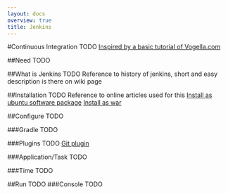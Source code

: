 ```yaml
---
layout: docs
overview: true
title: Jenkins
---
```


#Continuous Integration
TODO
[Inspired by a basic tutorial of Vogella.com](http://www.vogella.com/tutorials/Jenkins/article.html)

##Need
TODO

##What is Jenkins
TODO
Reference to history of jenkins, short and easy description is there on wiki page

##Installation
TODO
Reference to online articles used for this
[Install as ubuntu software package](https://wiki.jenkins-ci.org/display/JENKINS/Installing+Jenkins+on+Ubuntu)
[Install as war](http://www.vogella.com/tutorials/Jenkins/article.html)

##Configure
TODO

###Gradle
TODO

###Plugins
TODO
[Git plugin](https://wiki.jenkins-ci.org/display/JENKINS/Git+Plugin)

###Application/Task
TODO

###Time 
TODO

##Run
TODO
###Console
TODO
